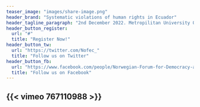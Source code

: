 ```yaml
---
teaser_image: "images/share-image.png"
header_brand: "Systematic violations of human rights in Ecuador"
header_tagline_paragraph: "2nd December 2022. Metropilitan University OsloMet. Oslo-Norway - Norwegian Forum for Democracy and Rights in Ecuador"
header_button_register:
  url: "#"
  title: "Register Now!"
header_button_tw:
  url: "https://twitter.com/Nofec_"
  title: "Follow us on Twitter"
header_button_fb:
  url: "https://www.facebook.com/people/Norwegian-Forum-for-Democracy-and-Rights-in-Ecuador/100066865013778/"
  title: "Follow us on Facebook"
---
```

{{< vimeo 767110988 >}}
---